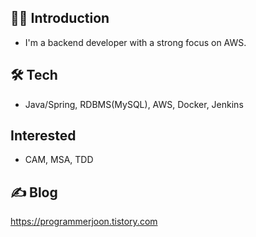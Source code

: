 ## 💁‍♂️ Introduction
- I'm a backend developer with a strong focus on AWS.
## 🛠️ Tech
- Java/Spring, RDBMS(MySQL), AWS, Docker, Jenkins
## Interested
- CAM, MSA, TDD
## ✍️ Blog
https://programmerjoon.tistory.com
